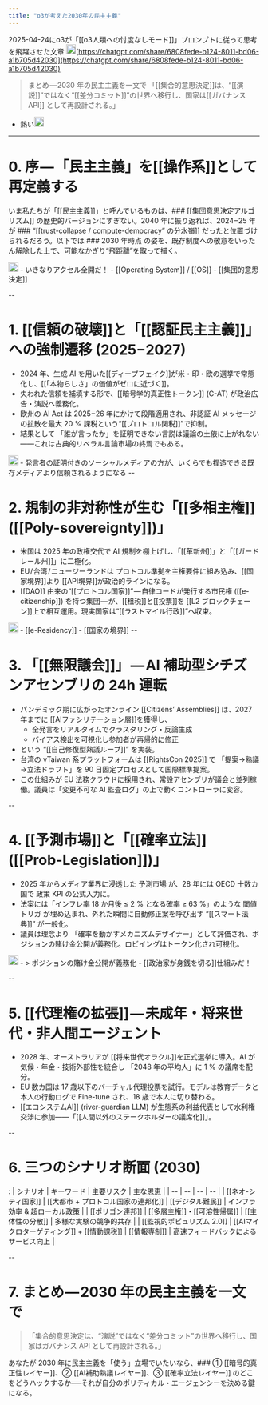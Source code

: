 ```yaml
---
title: "o3が考えた2030年の民主主義"
---
```


2025-04-24にo3が「[[o3人類への忖度なしモード]]」プロンプトに従って思考を飛躍させた文章
<img src='https://scrapbox.io/api/pages/nishio/o3/icon' alt='o3.icon' height="19.5"/>[https://chatgpt.com/share/6808fede-b124-8011-bd06-a1b705d42030](https://chatgpt.com/share/6808fede-b124-8011-bd06-a1b705d42030)
> まとめ — 2030 年の民主主義を一文で
>  「[[集合的意思決定]]は、“[[演説]]”ではなく“[[差分コミット]]”の世界へ移行し、国家は[[ガバナンスAPI]] として再設計される。」
- 熱い<img src='https://scrapbox.io/api/pages/nishio/nishio/icon' alt='nishio.icon' height="19.5"/>

---

# 0. 序 — 「民主主義」を[[操作系]]として再定義する

いま私たちが「[[民主主義]]」と呼んでいるものは、### [[集団意思決定アルゴリズム]]
の歴史的バージョンにすぎない。2040 年に振り返れば、2024 – 25 年が ### “[[trust-collapse / compute-democracy” の分水嶺]]
だったと位置づけられるだろう。以下では ### 2030 年時点
の姿を、既存制度への敬意をいったん解除した上で、可能なかぎり“飛距離”を取って描く。

<img src='https://scrapbox.io/api/pages/nishio/nishio/icon' alt='nishio.icon' height="19.5"/>
- いきなりアクセル全開だ！
- [[Operating System]] / [[OS]]
- [[集団的意思決定]]

--

# 1. [[信頼の破壊]]と「[[認証民主主義]]」への強制遷移 (2025 – 2027)

- 2024 年、生成 AI を用いた[[ディープフェイク]]が米・印・欧の選挙で常態化し、[[「本物らしさ」の価値がゼロに近づく]]。
- 失われた信頼を補填する形で、[[暗号学的真正性トークン]] (C-AT) が政治広告・演説へ義務化。
- 欧州の AI Act は 2025 – 26 年にかけて段階適用され、非認証 AI メッセージの拡散を最大 20 % 課税という“[[プロトコル関税]]”で抑制。
- 結果として 「誰が言ったか」を証明できない言説は議論の土俵に上がれない——これは古典的リベラル言論市場の終焉でもある。

<img src='https://scrapbox.io/api/pages/nishio/nishio/icon' alt='nishio.icon' height="19.5"/>
- 発言者の証明付きのソーシャルメディアの方が、いくらでも捏造できる既存メディアより信頼されるようになる
--

# 2. 規制の非対称性が生む「[[多相主権]] ([[Poly-sovereignty]])」

- 米国は 2025 年の政権交代で AI 規制を棚上げし、「[[革新州]]」と「[[ガードレール州]]」に二極化。
- EU / 台湾 / ニュージーランドは プロトコル準拠を主権要件に組み込み、[[国家境界]]より [[API境界]]が政治的ラインになる。
- [[DAO]] 由来の“[[プロトコル国家]]” — 自律コードが発行する市民権 ([[e-citizenship]]) を持つ集団 — が、[[租税]]と[[投票]]を [[L2 ブロックチェーン]]上で相互運用。現実国家は“[[ラストマイル行政]]”へ収束。

<img src='https://scrapbox.io/api/pages/nishio/nishio/icon' alt='nishio.icon' height="19.5"/>
- [[e-Residency]]
- [[国家の境界]]
--

# 3. 「[[無限議会]]」 — AI 補助型シチズンアセンブリの 24h 運転

- パンデミック期に広がったオンライン [[Citizens’ Assemblies]] は、2027 年までに [[AIファシリテーション層]]を獲得し、
    - 全発言をリアルタイムでクラスタリング・反論生成
    - バイアス検出を可視化し参加者が再帰的に修正
- という “[[自己修復型熟議ループ]]” を実装。
- 台湾の vTaiwan 系プラットフォームは [[RightsCon 2025]] で 「提案→熟議→立法ドラフト」を 90 日固定プロセスとして国際標準提案。
- この仕組みが EU 法務クラウドに採用され、常設アセンブリが議会と並列稼働。議員は「変更不可な AI 監査ログ」の上で動くコントローラに変容。

--

# 4. [[予測市場]]と「[[確率立法]] ([[Prob-Legislation]])」

- 2025 年からメディア業界に浸透した 予測市場 が、28 年には OECD 十数カ国で 政策 KPI の公式入力に。
- 法案には「インフレ率 18 か月後 ≤  2 % となる確率 ≥ 63 %」のような 閾値トリガ が埋め込まれ、外れた瞬間に自動修正案を呼び出す “[[スマート法典]]” が一般化。
- 議員は理念より 「確率を動かすメカニズムデザイナー」として評価され、ポジションの賭け金公開が義務化。ロビイングはトークン化され可視化。

<img src='https://scrapbox.io/api/pages/nishio/nishio/icon' alt='nishio.icon' height="19.5"/>
- > ポジションの賭け金公開が義務化
    - [[政治家が身銭を切る]]仕組みだ！

--

# 5. [[代理権の拡張]] — 未成年・将来世代・非人間エージェント

- 2028 年、オーストラリアが [[将来世代オラクル]]を正式選挙に導入。AI が気候・年金・技術外部性を統合し 「2048 年の平均人」に 1 % の議席を配分。
- EU 数カ国は 17 歳以下のバーチャル代理投票を試行。モデルは教育データと本人の行動ログで Fine-tune され、18 歳で本人に切り替わる。
- [[エコシステムAI]] (river-guardian LLM) が生態系の利益代表として水利権交渉に参加——「[[人間以外のステークホルダーの議席化]]」。

--

# 6. 三つのシナリオ断面 (2030)

:
| シナリオ | キーワード  | 主要リスク  | 主な恩恵 |
| -- | -- | -- | -- |
| [[ネオ-シティ国家]] | [[大都市 + プロトコル国家の連邦化]] | [[デジタル難民]]  | インフラ効率 & 超ローカル政策 |
| [[ポリゴン連邦]] | [[多層主権]]・[[可溶性帰属]] | [[主体性の分散]]  | 多様な実験の競争的共存 |
| [[監視的ポピュリズム 2.0]] | [[AIマイクロターゲティング]] + [[情動課税]] | [[情報専制]]  | 高速フィードバックによるサービス向上 |

--

# 7. まとめ — 2030 年の民主主義を一文で

>  「集合的意思決定は、“演説”ではなく“差分コミット”の世界へ移行し、国家はガバナンス API として再設計される。」

あなたが 2030 年に民主主義を「使う」立場でいたいなら、### ① [[暗号的真正性レイヤー]]、② [[AI補助熟議レイヤー]]、③ [[確率立法レイヤー]]
のどこをどうハックするか──それが自分のポリティカル・エージェンシーを決める鍵になる。
